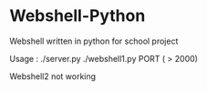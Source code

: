 # Webshell-Python
Webshell written in python for school project 

Usage : ./server.py ./webshell1.py PORT ( > 2000)

Webshell2 not working 
